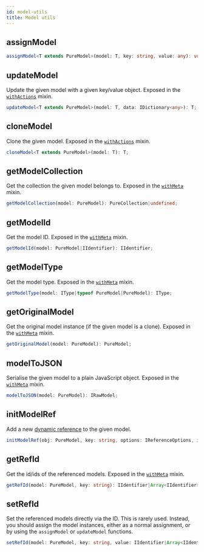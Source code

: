 ```yaml
---
id: model-utils
title: Model utils
---
```


## assignModel

```typescript
assignModel<T extends PureModel>(model: T, key: string, value: any): void;
```

## updateModel

Update the given model with a given key/value object. Exposed in the [`withActions`](withActions) mixin.

```typescript
updateModel<T extends PureModel>(model: T, data: IDictionary<any>): T;
```

## cloneModel

Clone the given model. Exposed in the [`withActions`](withActions) mixin.

```typescript
cloneModel<T extends PureModel>(model: T): T;
```

## getModelCollection

Get the collection the given model belongs to. Exposed in the [`withMeta`](withMeta) mixin.

```typescript
getModelCollection(model: PureModel): PureCollection|undefined;
```

## getModelId

Get the model ID. Exposed in the [`withMeta`](withMeta) mixin.

```typescript
getModelId(model: PureModel|IIdentifier): IIdentifier;
```

## getModelType

Get the model type. Exposed in the [`withMeta`](withMeta) mixin.

```typescript
getModelType(model: IType|typeof PureModel|PureModel): IType;
```

## getOriginalModel

Get the original model instance (if the given model is a clone). Exposed in the [`withMeta`](withMeta) mixin.

```typescript
getOriginalModel(model: PureModel): PureModel;
```

## modelToJSON

Serialise the given model to a plain JavaScript object. Exposed in the [`withMeta`](withMeta) mixin.

```typescript
modelToJSON(model: PureModel): IRawModel;
```

## initModelRef

Add a new [dynamic reference](References#dynamic-references) to the given model.

```typescript
initModelRef(obj: PureModel, key: string, options: IReferenceOptions, initialVal: TRefValue): void;
```

## getRefId

Get the id/ids of the referenced models. Exposed in the [`withMeta`](withMeta) mixin.

```typescript
getRefId(model: PureModel, key: string): IIdentifier|Array<IIdentifier>;
```

## setRefId

Set the referenced models directly via the ID. This is rarely used. Instead, you should assign the model instances, either as a normal assignment, or by using the `assignModel` or `updateModel` functions.

```typescript
setRefId(model: PureModel, key: string, value: IIdentifier|Array<IIdentifier>): void;
```
